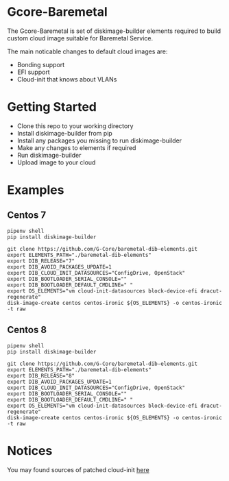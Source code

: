 Gcore-Baremetal
===============

The Gcore-Baremetal is set of diskimage-builder elements 
required to build custom cloud image suitable for Baremetal
Service.


The main noticable changes to default cloud images are:
- Bonding support
- EFI support
- Cloud-init that knows about VLANs 

Getting Started
===============

- Clone this repo to your working directory
- Install diskimage-builder from pip
- Install any packages you missing to run diskimage-builder
- Make any changes to elements if required
- Run diskimage-builder
- Upload image to your cloud

Examples
===============

Centos 7 
-

```
pipenv shell
pip install diskimage-builder

git clone https://github.com/G-Core/baremetal-dib-elements.git
export ELEMENTS_PATH="./baremetal-dib-elements"
export DIB_RELEASE="7"
export DIB_AVOID_PACKAGES_UPDATE=1
export DIB_CLOUD_INIT_DATASOURCES="ConfigDrive, OpenStack"
export DIB_BOOTLOADER_SERIAL_CONSOLE=""
export DIB_BOOTLOADER_DEFAULT_CMDLINE=" "
export OS_ELEMENTS="vm cloud-init-datasources block-device-efi dracut-regenerate"
disk-image-create centos centos-ironic ${OS_ELEMENTS} -o centos-ironic -t raw
```

Centos 8 
-

```
pipenv shell
pip install diskimage-builder

git clone https://github.com/G-Core/baremetal-dib-elements.git
export ELEMENTS_PATH="./baremetal-dib-elements"
export DIB_RELEASE="8"
export DIB_AVOID_PACKAGES_UPDATE=1
export DIB_CLOUD_INIT_DATASOURCES="ConfigDrive, OpenStack"
export DIB_BOOTLOADER_SERIAL_CONSOLE=""
export DIB_BOOTLOADER_DEFAULT_CMDLINE=" "
export OS_ELEMENTS="vm cloud-init-datasources block-device-efi dracut-regenerate"
disk-image-create centos centos-ironic ${OS_ELEMENTS} -o centos-ironic -t raw
```

Notices
===============

You may found sources of patched cloud-init [here](https://github.com/G-Core/baremetal-cloud-init/tree/gcore/)
